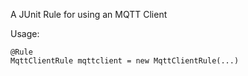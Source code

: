A JUnit Rule for using an MQTT Client

Usage:

    @Rule
    MqttClientRule mqttclient = new MqttClientRule(...)